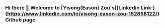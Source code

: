 ### Hi there 👋 Welcome to [Yisong(Eason) Zou's](Linkedin Link:)(https://www.linkedin.com/in/yisong-eason-zou-152858122/) Github page

<!--
**YisongZou/YisongZou** is a ✨ _special_ ✨ repository because its `README.md` (this file) appears on your GitHub profile.

Here are some ideas to get you started:

- 🔭 I’m currently working on ...
- 🌱 I’m currently learning ...
- 👯 I’m looking to collaborate on ...
- 🤔 I’m looking for help with ...
- 💬 Ask me about ...
- 📫 How to reach me: ...
- 😄 Pronouns: ...
- ⚡ Fun fact: ...
-->

<!--[![Yisong Zou's GitHub stats](https://github-readme-stats.vercel.app/api?username=yisongzou)](https://github.com/anuraghazra/github-readme-stats&count_private=true)
-->
